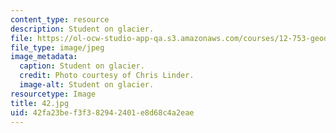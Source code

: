 ```yaml
---
content_type: resource
description: Student on glacier.
file: https://ol-ocw-studio-app-qa.s3.amazonaws.com/courses/12-753-geodynamics-seminar-spring-2006/42fa23bef3f382942401e8d68c4a2eae_42.jpg
file_type: image/jpeg
image_metadata:
  caption: Student on glacier.
  credit: Photo courtesy of Chris Linder.
  image-alt: Student on glacier.
resourcetype: Image
title: 42.jpg
uid: 42fa23be-f3f3-8294-2401-e8d68c4a2eae
---
```

